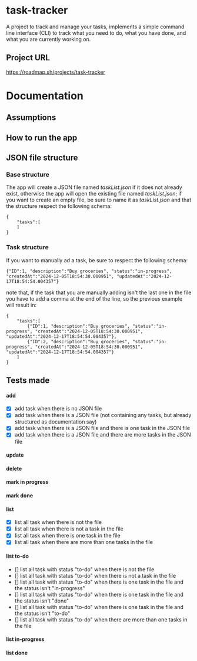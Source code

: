 # task-tracker
A project to track and manage your tasks, implements a simple command line interface (CLI) to track what you need to do, what you have done, and what you are currently working on.

## Project URL
https://roadmap.sh/projects/task-tracker

# Documentation

## Assumptions

## How to run the app

## JSON file structure
### Base structure
The app will create a JSON file named *taskList.json* if it does not already exist, otherwise the app will open the existing file named *taskList.json*; if you want to create an empty file, be sure to name it as *taskList.json* and that the structure respect the following schema:
```
{
    "tasks":[
    ]
}
```
### Task structure
If you want to manually ad a task, be sure to respect the following schema:
```
{"ID":1, "description":"Buy groceries", "status":"in-progress", "createdAt":"2024-12-05T18:54:30.000951", "updatedAt":"2024-12-17T18:54:54.004357"}
```
note that, if the task that you are manually adding isn't the last one in the file you have to add a comma at the end of the line, so the previous example will result in:
```
{
    "tasks":[
        {"ID":1, "description":"Buy groceries", "status":"in-progress", "createdAt":"2024-12-05T18:54:30.000951", "updatedAt":"2024-12-17T18:54:54.004357"},
        {"ID":2, "description":"Buy groceries", "status":"in-progress", "createdAt":"2024-12-05T18:54:30.000951", "updatedAt":"2024-12-17T18:54:54.004357"}
    ]
}
```
## Tests made
#### add
- [x] add task when there is no JSON file
- [x] add task when there is a JSON file (not containing any tasks, but already structured as documentation say)
- [x] add task when there is a JSON file and there is one task in the JSON file
- [x] add task when there is a JSON file and there are more tasks in the JSON file
#### update
#### delete
#### mark in progress
#### mark done
#### list
- [x] list all task when there is not the file
- [x] list all task when there is not a task in the file
- [x] list all task when there is one task in the file
- [x] list all task when there are more than one tasks in the file
#### list to-do
- [] list all task with status "to-do" when there is not the file
- [] list all task with status "to-do" when there is not a task in the file
- [] list all task with status "to-do" when there is one task in the file and the status isn't "in-progress"
- [] list all task with status "to-do" when there is one task in the file and the status isn't "done"
- [] list all task with status "to-do" when there is one task in the file and the status isn't "to-do"
- [] list all task with status "to-do" when there are more than one tasks in the file
#### list in-progress
#### list done
